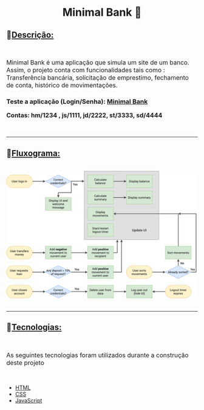 <h1 align = "center" > <b>Minimal Bank 🤑</b> </h1>

<h2>📄<u><b>Descrição:</b></u></h2>
<br>
<div style="font-size:16px">
    <p> Minimal Bank é uma aplicação que simula um site de um banco. Assim, o projeto conta com funcionalidades tais como :  Transferência bancária, solicitação de emprestimo, fechamento de conta, histórico de movimentações.
    </p>
</div>

<div >
    <h3 > <b> Teste a aplicação (Login/Senha): </b> <a href = "https://minimalbank.netlify.app" > Minimal Bank</a>
    <p style="font-size:16px">Contas: hm/1234 , js/1111,  jd/2222, st/3333, sd/4444</p>
</div>

<br>
<hr />

<h2>🤔<u><b>Fluxograma:</b></u></h2>
<br>
<img src = "Bankist-flowchart.png" style="width:1000px">
<br><br>

<hr />

<h2>🚀<u><b>Tecnologias:</b></u></h2>
<br>
<p style="font-size:16px">As seguintes tecnologias foram utilizados durante a construção deste projeto</p>
<br>

- [HTML](https://developer.mozilla.org/en-US/docs/Web/HTML)
- [CSS](https://developer.mozilla.org/en-US/docs/Web/CSS)
- [JavaScript](https://developer.mozilla.org/en-US/docs/Web/JavaScript)
